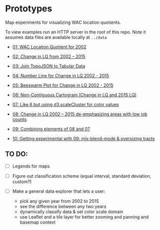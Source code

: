 # Prototypes
Map experiments for visualizing WAC location quotients.

To view examples run an HTTP server in the root of this repo. Note it assumes data files are available locally at `../data`

- [01: WAC Location Quotient for 2002](./01)

- [02: Change in LQ from 2002 – 2015](./02)

- [03: Join TopoJSON to Tabular Data](./03)

- [04: Number Line for Change in LQ 2002 - 2015](./04)

- [05: Beeswarm Plot for Change in LQ 2002 - 2015](./05)

- [06: Non-Contiguous Cartogram (Change in LQ and 2015 LQ)](./06)

- [07: Like 6 but using d3.scaleCluster for color values](./07)

- [08: Change in LQ 2002 – 2015 de-emphasizing areas with low job counts](./08)

- [09: Combining elements of 08 and 07](./09)

- [10: Getting experimental with 09: mix-blend-mode & oversizing tracts](./10)

## TO DO:

- [ ] Legends for maps

- [ ] Figure out classification scheme (equal interval, standard deviation, custom?)

- [ ] Make a general data explorer that lets a user:
  - pick any given year from 2002 to 2015
  - see the difference between any two years
  - dynamically classify data & set color scale domain
  - use Leaflet and a tile layer for better zooming and panning and basemap context
